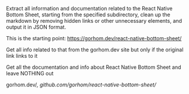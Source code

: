 Extract all information and documentation related to the React Native Bottom Sheet, starting from the specified subdirectory, clean up the markdown by removing hidden links or other unnecessary elements, and output it in JSON format.

This is the starting point: https://gorhom.dev/react-native-bottom-sheet/

Get all info related to that from the gorhom.dev site but only if the original link links to it

Get all the documentation and info about React Native Bottom Sheet and leave NOTHING out

gorhom.dev/*, github.com/gorhom/react-native-bottom-sheet/*